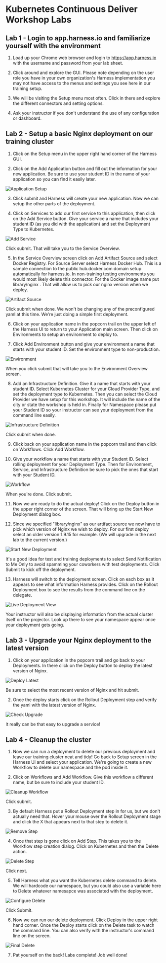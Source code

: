 # Kubernetes Continuous Deliver Workshop Labs

## Lab 1 - Login to app.harness.io and familiarize yourself with the environment


1. Load up your Chrome web browser and login to https://app.harness.io with the username and password from your lab sheet. 

2. Click around and explore the GUI. Please note depending on the user role you have in your own organization's Harness implementation you may not have access to the menus and settings you see here in our training setup. 

5. We will be visiting the Setup menu most often. Click in there and explore the different connectors and setting options. 

6. Ask your instructor if you don't understand the use of any configuration or dashboard.

## Lab 2 - Setup a basic Nginx deployment on our training cluster

1. Click on the Setup menu in the upper right hand corner of the Harness GUI.

2. Click on the Add Application button and fill out the information for your new application. Be sure to use your student ID in the name of your application so you can find it easily later.

![Application Setup](/images/application.jpg)

3. Click submit and Harness will create your new application. Now we can setup the other parts of the deployment.

4. Click on Services to add our first service to this application, then click on the Add Service button. Give your service a name that includes your student ID (as you did with the application) and set the Deployment Type to Kubernetes.

![Add Service](/images/add_service.jpg)

Click submit. That will take you to the Service Overview.

5. In the Service Overview screen click on Add Artifact Source and select Docker Registry. For Source Server select Harness Docker Hub. This is a sample connection to the public hub.docker.com domain setup automatically for harness.io. In non-training testing environments you would most likely delete this connector. For the Docker image name put library/nginx . That will allow us to pick our nginx version when we deploy.

![Artifact Source](/images/artifact_source.jpg)

Click submit when done. We won't be changing any of the preconfigured yaml at this time. We're just doing a simple first deployment. 

6. Click on your application name in the popcorn trail on the upper left of the Harness UI to return to your Application main screen. Then click on Environments to setup an environment to deploy to. 

7. Click Add Environment button and give your environment a name that starts with your student ID. Set the environment type to non-production.

![Environment](/images/environment.jpg)

When you click submit that will take you to the Environment Overview screen. 

8. Add an Infrastructure Definition. Give it a name that starts with your student ID. Select Kubernetes Cluster for your Cloud Provider Type, and set the deployment type to Kubernetes. Then you can select the Cloud Provider we have setup for this workshop. It will include the name of the city or state the workshop is held in. Finally for Namespace please put your Student ID so your instructor can see your deployment from the command line easily. 

![Infrastructure Definition](/images/infra_def.jpg)

Click submit when done. 

9. Click back on your application name in the popcorn trail and then click on Workflows. Click Add Workflow.

10. Give your workflow a name that starts with your Student ID. Select rolling deployment for your Deployment Type. Then for Environment, Service, and Infrastructure Definition be sure to pick the ones that start with your Student ID.

![Workflow](/images/workflow.jpg)

When you're done. Click submit.

11. Now we are ready to do the actual deploy! Click on the Deploy button in the upper right corner of the screen. That will bring up the Start New Deployment dialog box. 

12. Since we specified "library/nginx" as our artifact source we now have to pick which version of Nginx we wish to deploy. For our first deploy select an older version 1.9.15 for example. (We will upgrade in the next lab to the current version.)

![Start New Deployment](/images/start_new.jpg)

It's a good idea for test and training deployments to select Send Notification to Me Only to avoid spamming your coworkers with test deployments. Click Submit to kick off the deployment.

13. Harness will switch to the deployment screen. Click on each box as it appears to see what information Harness provides. Click on the Rollout Deployment box to see the results from the command line on the delegate.

![Live Deployment View](/images/deployment_view.jpg)

Your instructor will also be displaying information from the actual cluster itself on the projector. Look up there to see your namespace appear once your deployment gets going. 


## Lab 3 - Upgrade your Nginx deployment to the latest version

1. Click on your application in the popcorn trail and go back to your Deployments. In there click on the Deploy button to deploy the latest version of Nginx.

![Deploy Latest](/images/deploy_latest.jpg) 

Be sure to select the most recent version of Nginx and hit submit.

2. Once the deploy starts click on the Rollout Deployment step and verify the yaml with the latest version of Nginx.

![Check Upgrade](/images/check_upgrade.jpg)

It really can be that easy to upgrade a service!

## Lab 4 - Cleanup the cluster

1. Now we can run a deployment to delete our previous deployment and leave our training cluster neat and tidy! Go back to Setup screen in the Harness UI and select your application. We're going to create a new Workflow to delete our namespace and the pod inside it. 

2. Click on Workflows and Add Workflow. Give this workflow a different name, but be sure to include your student ID.

![Cleanup Workflow](/images/clean_wf.jpg)

Click submit.

3. By default Harness put a Rollout Deployment step in for us, but we don't actually need that. Hover your mouse over the Rollout Deployment stage and click the X that appears next to that step to delete it. 

![Remove Step](/images/remove_step.jpg)

4. Once that step is gone click on Add Step. This takes you to the Workflow step creation dialog. Click on Kubernetes and then the Delete action. 

![Delete Step](/images/delete_step.jpg)

Click next.

5. Tell Harness what you want the Kubernetes delete command to delete. We will hardcode our namespace, but you could also use a variable here to Delete whatever namesapce was associated with the deployment. 

![Configure Delete](/images/configure_delete.jpg)

Click Submit.

6. Now we can run our delete deployment. Click Deploy in the upper right hand corner. Once the Deploy starts click on the Delete task to watch the command line. You can also verify with the instructor's command line on the screen.

![Final Delete](/images/final_delete.jpg)

7. Pat yourself on the back! Labs complete! Job well done!
